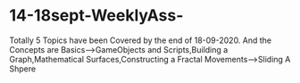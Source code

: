 # 14-18sept-WeeklyAss-
Totally 5 Topics have been Covered by the end of 18-09-2020.
And the Concepts are
Basics-->GameObjects and Scripts,Building a Graph,Mathematical Surfaces,Constructing a Fractal
Movements-->Sliding A Shpere

 
